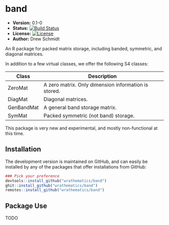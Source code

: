 # band

* **Version:** 0.1-0
* **Status:** [![Build Status](https://travis-ci.org/wrathematics/band.png)](https://travis-ci.org/wrathematics/band)
* **License:** [![License](http://img.shields.io/badge/license-BSD%202--Clause-orange.svg?style=flat)](http://opensource.org/licenses/BSD-2-Clause)
* **Author:** Drew Schmidt


An R package for packed matrix storage, including banded, symmetric, and diagonal matrices.

In addition to a few virtual classes, we offer the following S4 classes:

| Class      | Description  |
|------------|------------- |
| ZeroMat    | A zero matrix. Only dimension information is stored. | 
| DiagMat    | Diagonal matrices. |
| GenBandMat | A general band storage matrix. |
| SymMat     | Packed symmetric (not band) storage. |

This package is very new and experimental, and mostly non-functional at this time.



## Installation

<!-- To install the R package, run:

```r
install.package("band")
``` -->

The development version is maintained on GitHub, and can easily be installed by any of the packages that offer installations from GitHub:

```r
### Pick your preference
devtools::install_github("wrathematics/band")
ghit::install_github("wrathematics/band")
remotes::install_github("wrathematics/band")
```





## Package Use

TODO
